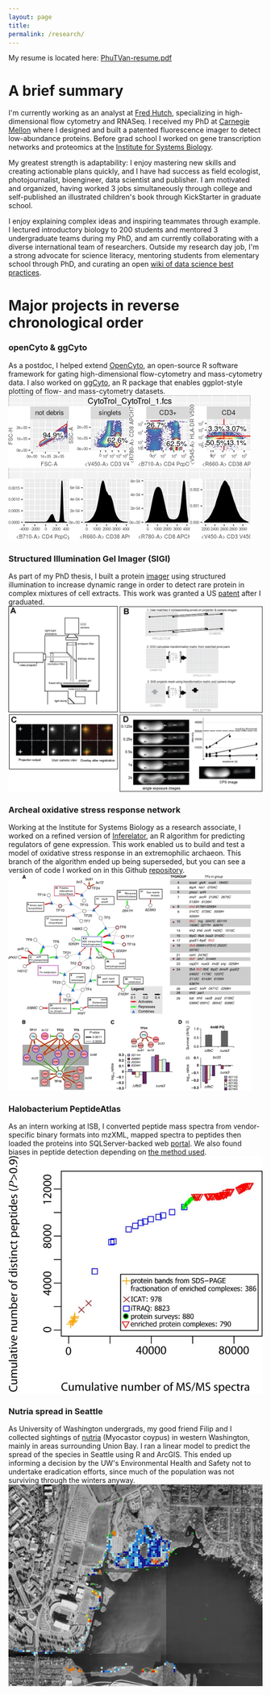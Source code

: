 ```yaml
---
layout: page
title: 
permalink: /research/
---
```


My resume is located here: [PhuTVan-resume.pdf](PhuTVan-resume.pdf)

# A brief summary

I'm currently working as an analyst at [Fred Hutch](http://rglab.org), specializing in high-dimensional flow cytometry and RNASeq. I received my PhD at [Carnegie Mellon](https://cmu.edu/bio) where I designed and built a patented fluorescence imager to detect low-abundance proteins. Before grad school I worked on gene transcription networks and proteomics at the [Institute for Systems Biology](https://baliga.systemsbiology.net/). 

My greatest strength is adaptability: I enjoy mastering new skills and creating actionable plans quickly, and I have had success as field ecologist, photojournalist, bioengineer, data scientist and publisher. I am motivated and organized, having worked 3 jobs simultaneously through college and self-published an illustrated children's book through KickStarter in graduate school. 

I enjoy explaining complex ideas and inspiring teammates through example. I lectured introductory biology to 200 students and mentored 3 undergraduate teams during my PhD, and am currently collaborating with a diverse international team of researchers. Outside my research day job, I'm a strong advocate for science literacy, mentoring students from elementary school through PhD, and curating an open [wiki of data science best practices](https://sciwiki.fredhutch.org).

# Major projects in reverse chronological order

### openCyto & ggCyto
As a postdoc, I helped extend [OpenCyto](http://opencyto.org), an open-source R software framework for gating high-dimensional flow-cytometry and mass-cytometry data. I also worked on [ggCyto](https://www.ncbi.nlm.nih.gov/pmc/articles/PMC6223365/), an R package that enables ggplot-style plotting of flow- and mass-cytometry datasets.
![ggCyto](/images/ggcyto-example.jpg "ggcyto-example.jpg")

### Structured Illumination Gel Imager (SIGI)
As part of my PhD thesis, I built a protein [imager](https://www.ncbi.nlm.nih.gov/pubmed/24935033) using structured illumination to increase dynamic range in order to detect rare protein in complex mixtures of cell extracts. This work was granted a US [patent](http://www.freepatentsonline.com/10362237.html) after I graduated.
![SIGI overview](/images/SIGI-operation.jpg "SIGI-operation.jpg")

### Archeal oxidative stress response network
Working at the Institute for Systems Biology as a research associate, I worked on a refined version of [Inferelator](https://www.ncbi.nlm.nih.gov/pubmed/16686963), an R algorithm for predicting regulators of gene expression. This work enabled us to build and test a model of oxidative stress response in an extremophilic archaeon. This branch of the algorithm ended up being superseded, but you can see a version of code I worked on in this Github [repository](https://github.com/ptvan/inferelator-ancient).
![EGRIN_OS network](/images/EGRIN_OS-network.jpg "EGRIN_OS-network.jpg")

### Halobacterium PeptideAtlas 
As an intern working at ISB, I converted peptide mass spectra from vendor-specific binary formats into mzXML, mapped spectra to peptides then loaded the proteins into SQLServer-backed web [portal](https://peptideatlas.org). We also found biases in peptide detection depending on [the method used](https://www.ncbi.nlm.nih.gov/pmc/articles/PMC2643335/). 
![Halobacterium PeptideAtlas](/images/halopeptideatlas-peptidecount.jpg "halopeptideatlas-peptidecount.jpg")

### Nutria spread in Seattle
As University of Washington undergrads, my good friend Filip and I collected sightings of [nutria](https://en.wikipedia.org/wiki/Coypu) (Myocastor coypus) in western Washington, mainly in areas surrounding Union Bay. I ran a linear model to predict the spread of the species in Seattle using R and ArcGIS. This ended up informing a decision by the UW's Environmental Health and Safety not to undertake eradication efforts, since much of the population was not surviving through the winters anyway. 
![UBNA nutria map](/images/UBNA-model.jpg "UBNA-model.jpg")